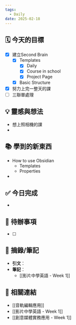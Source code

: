 ```yaml
---
tags:
  - Daily
date: 2025-02-18
---
```


## 🗓 今天的目標
- [x] 建立Second Brain
	- [x] Templates
		- [x] Daily
		- [x] Course in school
		- [x] Project Page
	- [x] Basic Structure
- [x] 努力上完一整天的課
- [ ] 三聯單處理

## 💡 靈感與想法
- 想上照相機的課
- 

## 📚 學到的新東西
- How to use Obsidian
	- Templates
	- Properties
- 

## ✅ 今日完成
- 

## 🔄 待辦事項
- [ ] 

## 📖 摘錄/筆記
- **引文**：  
- **筆記**：  
	- [[影片中學英語 - Week 1]]

## 🔗 相關連結
- [[音軌編輯應用]]
- [[影片中學英語 - Week 1]]
- [[創意媒體實務應用 - Week 1]]